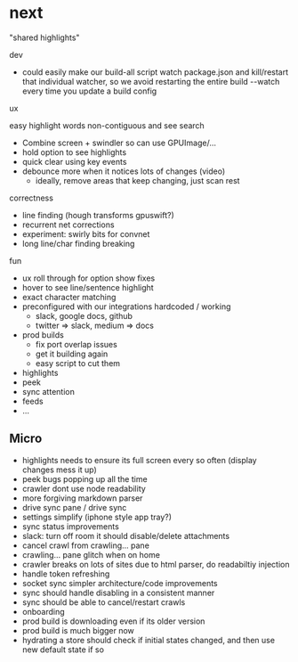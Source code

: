 # next

"shared highlights"

dev

* could easily make our build-all script watch package.json and kill/restart that individual watcher, so we avoid restarting the entire build --watch every time you update a build config

ux

easy highlight words non-contiguous and see search

* Combine screen + swindler so can use GPUImage/...
* hold option to see highlights
* quick clear using key events
* debounce more when it notices lots of changes (video)
  * ideally, remove areas that keep changing, just scan rest

correctness

* line finding (hough transforms gpuswift?)
* recurrent net corrections
* experiment: swirly bits for convnet
* long line/char finding breaking

fun

* ux roll through for option show fixes
* hover to see line/sentence highlight
* exact character matching
* preconfigured with our integrations hardcoded / working
  * slack, google docs, github
  * twitter => slack, medium => docs
* prod builds
  * fix port overlap issues
  * get it building again
  * easy script to cut them
* highlights
* peek
* sync attention
* feeds
* ...

## Micro

* highlights needs to ensure its full screen every so often (display changes mess it up)
* peek bugs popping up all the time
* crawler dont use node readability
* more forgiving markdown parser
* drive sync pane / drive sync
* settings simplify (iphone style app tray?)
* sync status improvements
* slack: turn off room it should disable/delete attachments
* cancel crawl from crawling... pane
* crawling... pane glitch when on home
* crawler breaks on lots of sites due to html parser, do readabiltiy injection
* handle token refreshing
* socket sync simpler architecture/code improvements
* sync should handle disabling in a consistent manner
* sync should be able to cancel/restart crawls
* onboarding
* prod build is downloading even if its older version
* prod build is much bigger now
* hydrating a store should check if initial states changed, and then use new default state if so
